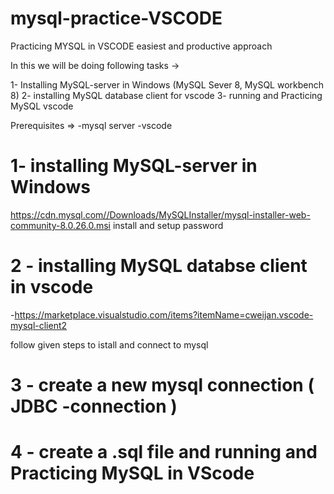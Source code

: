 # mysql-practice-VSCODE
 Practicing MYSQL in VSCODE easiest and productive approach

In this we will be doing following tasks -> 

1- Installing MySQL-server in Windows (MySQL Sever 8, MySQL workbench 8)
2- installing MySQL database client for vscode
3- running and Practicing MySQL vscode 

Prerequisites => 
    -mysql server 
    -vscode  

# 1- installing MySQL-server in Windows 

https://cdn.mysql.com//Downloads/MySQLInstaller/mysql-installer-web-community-8.0.26.0.msi
install and setup password 

 # 2 - installing MySQL databse client in vscode  
 
 -https://marketplace.visualstudio.com/items?itemName=cweijan.vscode-mysql-client2

 follow given steps to istall and connect to mysql 

# 3 - create a new mysql connection ( JDBC -connection ) 

# 4  - create a .sql file and running and Practicing MySQL in VScode
 
